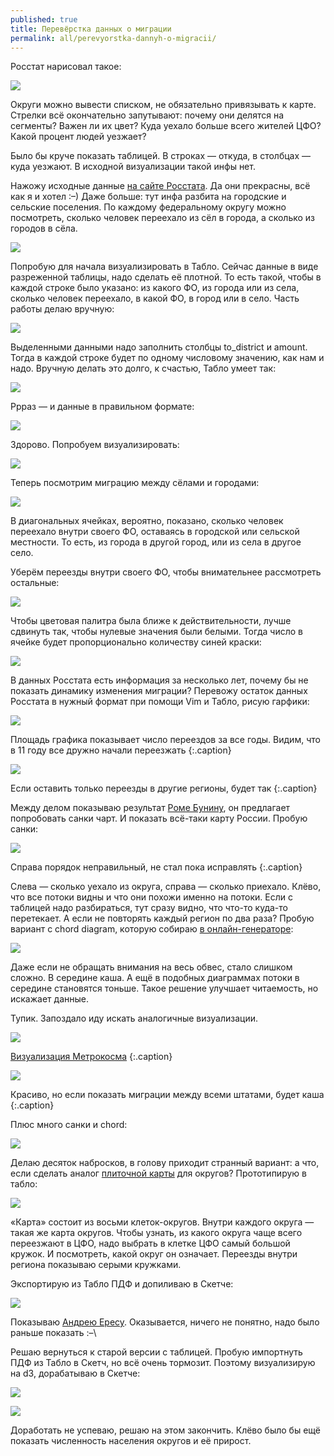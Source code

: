 ```yaml
---
published: true
title: Перевёрстка данных о миграции
permalink: all/perevyorstka-dannyh-o-migracii/
---
```


Росстат нарисовал такое:

![]({{site.baseurl}}/media/makeover-migration.jpg)

Округи можно вывести списком, не обязательно привязывать к карте. Стрелки всё окончательно запутывают: почему они делятся на сегменты? Важен ли их цвет? Куда уехало больше всего жителей ЦФО? Какой процент людей уезжает?

Было бы круче показать таблицей. В строках — откуда, в столбцах — куда уезжают. В исходной визуализации такой инфы нет. 

Нажожу исходные данные [на сайте Росстата](http://www.gks.ru/wps/wcm/connect/rosstat_main/rosstat/ru/statistics/population/demography/). Да они прекрасны, всё как я и хотел :–) Даже больше: тут инфа разбита на городские и сельские поселения. По каждому федеральному округу можно посмотреть, сколько человек переехало из сёл в города, а сколько из городов в сёла.

![]({{site.baseurl}}/media/makeover-migration-gks.png)

Попробую для начала визуализировать в Табло. Сейчас данные в виде разреженной таблицы, надо сделать её плотной. То есть такой, чтобы в каждой строке было указано: из какого ФО, из города или из села, сколько человек переехало, в какой ФО, в город или в село. Часть работы делаю вручную:

![]({{site.baseurl}}/media/makeover-data-cleanup.png)

Выделенными данными надо заполнить столбцы to_district и amount. Тогда в каждой строке будет по одному числовому значению, как нам и надо. Вручную делать это долго, к счастью, Табло умеет так:

![]({{site.baseurl}}/media/makeover-migration-pivot.png)

Ррраз — и данные в правильном формате:

![]({{site.baseurl}}/media/makeover-data-dense.png)

Здорово. Попробуем визуализировать:

![]({{site.baseurl}}/media/makeover-migration-tableau-0.png)

Теперь посмотрим миграцию между сёлами и городами:

![]({{site.baseurl}}/media/makeover-migration-tableau-2.png)

В диагональных ячейках, вероятно, показано, сколько человек переехало внутри своего ФО, оставаясь в городской или сельской местности. То есть, из города в другой город, или из села в другое село.

Уберём переезды внутри своего ФО, чтобы внимательнее рассмотреть остальные:

![]({{site.baseurl}}/media/makeover-migration-tableau-3.png)

Чтобы цветовая палитра была ближе к действительности, лучше сдвинуть так, чтобы нулевые значения были белыми. Тогда число в ячейке будет пропорционально количеству синей краски:

![]({{site.baseurl}}/media/makeover-migration-tableau-5.png)

В данных Росстата есть информация за несколько лет, почему бы не показать динамику изменения миграции? Перевожу остаток данных Росстата в нужный формат при помощи Vim и Табло, рисую гарфики:

![]({{site.baseurl}}/media/makeover-migration-ts.png)

Площадь графика показывает число переездов за все годы. Видим, что в 11 году все дружно начали переезжать
{:.caption}

![]({{site.baseurl}}/media/makeover-migration-ts_to_other.png)

Если оставить только переезды в другие регионы, будет так
{:.caption}

Между делом показываю результат [Роме Бунину](http://revealthedata.com/), он предлагает попробовать санки чарт. И показать всё-таки карту России. Пробую санки:

![]({{site.baseurl}}/media/makeover-migration-sankey.png)

Справа порядок неправильный, не стал пока исправлять
{:.caption}

Слева — сколько уехало из округа, справа — сколько приехало. Клёво, что все потоки видны и что они похожи именно на потоки. Если с таблицей надо разбираться, тут сразу видно, что что-то куда-то перетекает. А если не повторять каждый регион по два раза? Пробую вариант с chord diagram, которую собираю [в онлайн-генераторе](http://mkweb.bcgsc.ca/tableviewer/visualize/):

![]({{site.baseurl}}/media/makeover-migration-chord.png)

Даже если не обращать внимания на весь обвес, стало слишком сложно. В середине каша. А ещё в подобных диаграммах потоки в середине становятся тоньше. Такое решение улучшает читаемость, но искажает данные.

Тупик. Запоздало иду искать аналогичные визуализации.

![]({{site.baseurl}}/media/makeover-migration-analogue-animated.gif)

[Визуализация Метрокосма](http://metrocosm.com/global-immigration-map/)
{:.caption}

![]({{site.baseurl}}/media/makeover-migraion-analogue_arrows.jpg)

Красиво, но если показать миграции между всеми штатами, будет каша
{:.caption}

Плюс много санки и chord:

![]({{site.baseurl}}/media/makeover-migration-analogues-sankey_chord.png)

Делаю десяток набросков, в голову приходит странный вариант: а что, если сделать аналог [плиточной карты](http://dianov.org/all/plitochnaya-karta-rossii/) для округов? Прототипирую в табло:

![]({{site.baseurl}}/media/makeover-migration-tilemap-from.png)

«Карта» состоит из восьми клеток-округов. Внутри каждого округа — такая же карта округов. Чтобы узнать, из какого округа чаще всего переезжают в ЦФО, надо выбрать в клетке ЦФО самый большой кружок. И посмотреть, какой округ он означает. Переезды внутри региона показываю серыми кружками.

Экспортирую из Табло ПДФ и допиливаю в Скетче:

![]({{site.baseurl}}/media/makeover-migration-bubbles.png)

Показываю [Андрею Ересу](http://andreieres.ru/). Оказывается, ничего не понятно, надо было раньше показать :–\

Решаю вернуться к старой версии с таблицей. Пробую импортнуть ПДФ из Табло в Скетч, но всё очень тормозит. Поэтому визуализирую на d3, дорабатываю в Скетче:

![]({{site.baseurl}}/media/makeover-migration-d3-prettified.png)

![]({{site.baseurl}}/media/makeover-migration-im-eres.png)

Доработать не успеваю, решаю на этом закончить. Клёво было бы ещё показать численность населения округов и её прирост.
